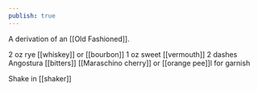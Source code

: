 ```yaml
---
publish: true
---
```

A derivation of an [[Old Fashioned]]. 

2 oz rye [[whiskey]] or [[bourbon]]
1 oz sweet [[vermouth]]
2 dashes Angostura [[bitters]]
[[Maraschino cherry]] or [[orange pee]]l for garnish

Shake in [[shaker]] 